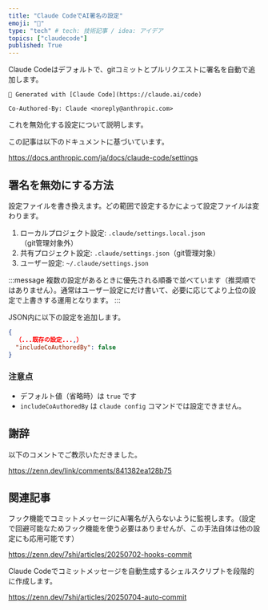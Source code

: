 ```yaml
---
title: "Claude CodeでAI署名の設定"
emoji: "🤖"
type: "tech" # tech: 技術記事 / idea: アイデア
topics: ["claudecode"]
published: True
---
```


Claude Codeはデフォルトで、gitコミットとプルリクエストに署名を自動で追加します。

```text
🤖 Generated with [Claude Code](https://claude.ai/code)

Co-Authored-By: Claude <noreply@anthropic.com>
```

これを無効化する設定について説明します。

この記事は以下のドキュメントに基づいています。

https://docs.anthropic.com/ja/docs/claude-code/settings

## 署名を無効にする方法

設定ファイルを書き換えます。どの範囲で設定するかによって設定ファイルは変わります。

1. ローカルプロジェクト設定: `.claude/settings.local.json`（git管理対象外）
2. 共有プロジェクト設定: `.claude/settings.json`（git管理対象）
3. ユーザー設定: `~/.claude/settings.json`

:::message
複数の設定があるときに優先される順番で並べています（推奨順ではありません）。通常はユーザー設定にだけ書いて、必要に応じてより上位の設定で上書きする運用となります。
:::

JSON内に以下の設定を追加します。

```json
{
  （...既存の設定...,）
  "includeCoAuthoredBy": false
}
```

### 注意点

- デフォルト値（省略時）は `true` です
- `includeCoAuthoredBy` は `claude config` コマンドでは設定できません。

## 謝辞

以下のコメントでご教示いただきました。

https://zenn.dev/link/comments/841382ea128b75

## 関連記事

フック機能でコミットメッセージにAI署名が入らないように監視します。（設定で回避可能なためフック機能を使う必要はありませんが、この手法自体は他の設定にも応用可能です）

https://zenn.dev/7shi/articles/20250702-hooks-commit

Claude Codeでコミットメッセージを自動生成するシェルスクリプトを段階的に作成します。

https://zenn.dev/7shi/articles/20250704-auto-commit
